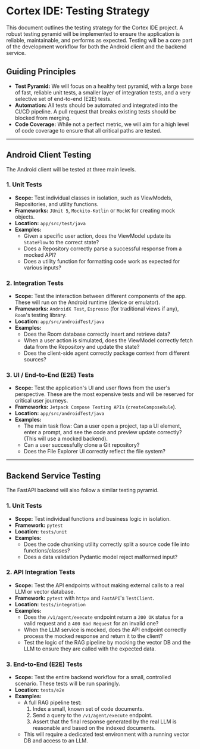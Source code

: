 # Cortex IDE: Testing Strategy

This document outlines the testing strategy for the Cortex IDE project. A robust testing pyramid will be implemented to ensure the application is reliable, maintainable, and performs as expected. Testing will be a core part of the development workflow for both the Android client and the backend service.

## Guiding Principles
- **Test Pyramid:** We will focus on a healthy test pyramid, with a large base of fast, reliable unit tests, a smaller layer of integration tests, and a very selective set of end-to-end (E2E) tests.
- **Automation:** All tests should be automated and integrated into the CI/CD pipeline. A pull request that breaks existing tests should be blocked from merging.
- **Code Coverage:** While not a perfect metric, we will aim for a high level of code coverage to ensure that all critical paths are tested.

---

## Android Client Testing

The Android client will be tested at three main levels.

### 1. Unit Tests
- **Scope:** Test individual classes in isolation, such as ViewModels, Repositories, and utility functions.
- **Frameworks:** `JUnit 5`, `Mockito-Kotlin` or `MockK` for creating mock objects.
- **Location:** `app/src/test/java`
- **Examples:**
    - Given a specific user action, does the ViewModel update its `StateFlow` to the correct state?
    - Does a Repository correctly parse a successful response from a mocked API?
    - Does a utility function for formatting code work as expected for various inputs?

### 2. Integration Tests
- **Scope:** Test the interaction between different components of the app. These will run on the Android runtime (device or emulator).
- **Frameworks:** `AndroidX Test`, `Espresso` (for traditional views if any), `Room`'s testing library.
- **Location:** `app/src/androidTest/java`
- **Examples:**
    - Does the Room database correctly insert and retrieve data?
    - When a user action is simulated, does the ViewModel correctly fetch data from the Repository and update the state?
    - Does the client-side agent correctly package context from different sources?

### 3. UI / End-to-End (E2E) Tests
- **Scope:** Test the application's UI and user flows from the user's perspective. These are the most expensive tests and will be reserved for critical user journeys.
- **Frameworks:** `Jetpack Compose Testing APIs` (`createComposeRule`).
- **Location:** `app/src/androidTest/java`
- **Examples:**
    - The main task flow: Can a user open a project, tap a UI element, enter a prompt, and see the code and preview update correctly? (This will use a mocked backend).
    - Can a user successfully clone a Git repository?
    - Does the File Explorer UI correctly reflect the file system?

---

## Backend Service Testing

The FastAPI backend will also follow a similar testing pyramid.

### 1. Unit Tests
- **Scope:** Test individual functions and business logic in isolation.
- **Framework:** `pytest`
- **Location:** `tests/unit`
- **Examples:**
    - Does the code chunking utility correctly split a source code file into functions/classes?
    - Does a data validation Pydantic model reject malformed input?

### 2. API Integration Tests
- **Scope:** Test the API endpoints without making external calls to a real LLM or vector database.
- **Framework:** `pytest` with `httpx` and `FastAPI`'s `TestClient`.
- **Location:** `tests/integration`
- **Examples:**
    - Does the `/v1/agent/execute` endpoint return a `200 OK` status for a valid request and a `400 Bad Request` for an invalid one?
    - When the LLM service is mocked, does the API endpoint correctly process the mocked response and return it to the client?
    - Test the logic of the RAG pipeline by mocking the vector DB and the LLM to ensure they are called with the expected data.

### 3. End-to-End (E2E) Tests
- **Scope:** Test the entire backend workflow for a small, controlled scenario. These tests will be run sparingly.
- **Location:** `tests/e2e`
- **Examples:**
    - A full RAG pipeline test:
        1.  Index a small, known set of code documents.
        2.  Send a query to the `/v1/agent/execute` endpoint.
        3.  Assert that the final response generated by the real LLM is reasonable and based on the indexed documents.
    - This will require a dedicated test environment with a running vector DB and access to an LLM.
